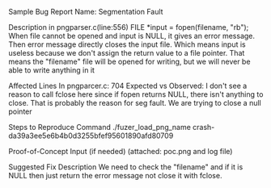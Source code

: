 Sample Bug Report
Name:
Segmentation Fault

Description
in pngparser.c(line:556)
  FILE *input = fopen(filename, "rb");
When file cannot be opened and input is NULL, it gives an error message.
Then error message directly closes the input file. Which means input is useless because we don't assign the return value to a file pointer. That means the "filename" file will be opened for writing, but we will never be able to write anything in it

Affected Lines
In pngparcer.c: 704
Expected vs Observed:
I don't see a reason to call fclose here since if fopen returns NULL, there isn't anything to close.
That is probably the reason for seg fault. We are trying to close a null pointer

Steps to Reproduce
Command
./fuzer_load_png_name crash-da39a3ee5e6b4b0d3255bfef95601890afd80709

Proof-of-Concept Input (if needed)
(attached: poc.png and log file)

Suggested Fix Description
We need to check the "filename" and if it is NULL then just return the error message not close it with fclose. 

